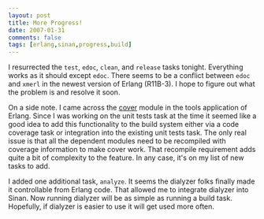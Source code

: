 ```yaml
---
layout: post
title: More Progress!
date: 2007-01-31
comments: false
tags: [erlang,sinan,progress,build]
---
```


I resurrected the `test`, `edoc`, `clean`, and `release` tasks
tonight. Everything works as it should except `edoc`. There seems to
be a conflict between `edoc` and `xmerl` in the newest version of
Erlang (R11B-3). I hope to figure out what the problem is and resolve
it soon.

On a side note. I came across the
[cover](http://www.erlang.org/doc/doc-5.5.3/lib/tools-2.5.3/doc/html/cover.html)
module in the tools application of Erlang. Since I was working on the
unit tests task at the time it seemed like a good idea to add this
functionality to the build system either via a code coverage task or
integration into the existing unit tests task. The only real issue is
that all the dependent modules need to be recompiled with coverage
information to make cover work. That recompile requirement adds quite
a bit of complexity to the feature. In any case, it's on my list of
new tasks to add.

I added one additional task, `analyze`. It seems the dialyzer folks
finally made it controllable from Erlang code. That allowed me to
integrate dialyzer into Sinan. Now running dialyzer will be as simple
as running a build task. Hopefully, if dialyzer is easier to use it
will get used more often.